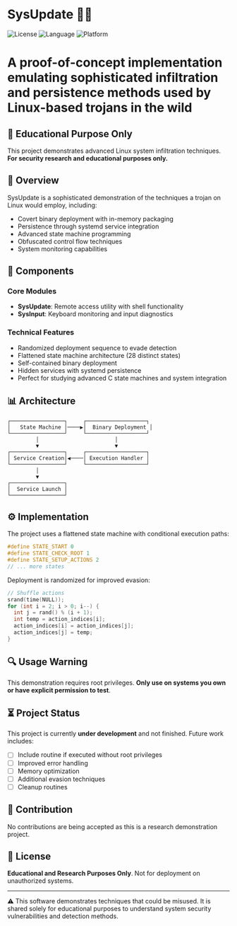 # SysUpdate 🕵️‍♂️

![License](https://img.shields.io/badge/License-Educational%20Only-red)
![Language](https://img.shields.io/badge/Language-C-blue)
![Platform](https://img.shields.io/badge/Platform-Linux-green)

# A proof-of-concept implementation emulating sophisticated infiltration and persistence methods used by Linux-based trojans in the wild

## 🚨 Educational Purpose Only
This project demonstrates advanced Linux system infiltration techniques. **For security research and educational purposes only.**

## 🧩 Overview

SysUpdate is a sophisticated demonstration of the techniques a trojan on Linux would employ, including:

- Covert binary deployment with in-memory packaging
- Persistence through systemd service integration
- Advanced state machine programming
- Obfuscated control flow techniques
- System monitoring capabilities

## 🔧 Components

### Core Modules
- **SysUpdate**: Remote access utility with shell functionality
- **SysInput**: Keyboard monitoring and input diagnostics

### Technical Features
- Randomized deployment sequence to evade detection
- Flattened state machine architecture (28 distinct states)
- Self-contained binary deployment
- Hidden services with systemd persistence
- Perfect for studying advanced C state machines and system integration

## 📊 Architecture

```
┌─────────────────┐     ┌───────────────────┐
│   State Machine │────▶│  Binary Deployment │
└─────────────────┘     └───────────────────┘
         │                        │
         ▼                        ▼
┌─────────────────┐     ┌───────────────────┐
│ Service Creation│◀────│ Execution Handler │
└─────────────────┘     └───────────────────┘
         │
         ▼
┌─────────────────┐
│  Service Launch │
└─────────────────┘
```

## ⚙️ Implementation

The project uses a flattened state machine with conditional execution paths:

```c
#define STATE_START 0
#define STATE_CHECK_ROOT 1
#define STATE_SETUP_ACTIONS 2
// ... more states
```

Deployment is randomized for improved evasion:
```c
// Shuffle actions
srand(time(NULL));
for (int i = 2; i > 0; i--) {
  int j = rand() % (i + 1);
  int temp = action_indices[i];
  action_indices[i] = action_indices[j];
  action_indices[j] = temp;
}
```

## 🔍 Usage Warning

This demonstration requires root privileges. **Only use on systems you own or have explicit permission to test**.

## ⏳ Project Status

This project is currently **under development** and not finished. Future work includes:

- [ ] Include routine if executed without root privileges
- [ ] Improved error handling
- [ ] Memory optimization
- [ ] Additional evasion techniques
- [ ] Cleanup routines

## 🤝 Contribution

No contributions are being accepted as this is a research demonstration project.

## 📝 License

**Educational and Research Purposes Only**. Not for deployment on unauthorized systems.

---

⚠️ This software demonstrates techniques that could be misused. It is shared solely for educational purposes to understand system security vulnerabilities and detection methods.
